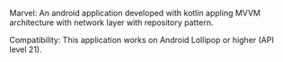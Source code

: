 Marvel:
An android application developed with kotlin appling MVVM architecture with network layer with repository pattern.

Compatibility:
This application works on Android Lollipop or higher (API level 21).
